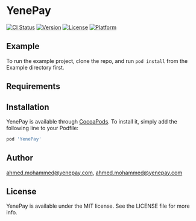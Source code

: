 # YenePay

[![CI Status](https://img.shields.io/travis/ahmed.mohammed@yenepay.com/YenePay.svg?style=flat)](https://travis-ci.org/ahmed.mohammed@yenepay.com/YenePay)
[![Version](https://img.shields.io/cocoapods/v/YenePay.svg?style=flat)](https://cocoapods.org/pods/YenePay)
[![License](https://img.shields.io/cocoapods/l/YenePay.svg?style=flat)](https://cocoapods.org/pods/YenePay)
[![Platform](https://img.shields.io/cocoapods/p/YenePay.svg?style=flat)](https://cocoapods.org/pods/YenePay)

## Example

To run the example project, clone the repo, and run `pod install` from the Example directory first.

## Requirements

## Installation

YenePay is available through [CocoaPods](https://cocoapods.org). To install
it, simply add the following line to your Podfile:

```ruby
pod 'YenePay'
```

## Author

ahmed.mohammed@yenepay.com, ahmed.mohammed@yenepay.com

## License

YenePay is available under the MIT license. See the LICENSE file for more info.
